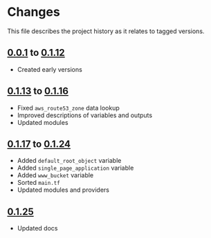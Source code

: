# Changes
This file describes the project history as it relates to tagged versions.

## [0.0.1](.) to [0.1.12](.)
- Created early versions

## [0.1.13](.) to [0.1.16](.)
- Fixed `aws_route53_zone` data lookup
- Improved descriptions of variables and outputs
- Updated modules

## [0.1.17](.) to [0.1.24](.)
- Added `default_root_object` variable
- Added `single_page_application` variable
- Added `www_bucket` variable
- Sorted `main.tf`
- Updated modules and providers

## [0.1.25](.)
- Updated docs
